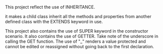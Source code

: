 This project reflect the use of INHERITANCE.

it makes a child class inherit all the methods and properties from another defined class with the EXTENDS keyword in use.

This project also contains the use of SUPER keyword in the constructor scenario.
It also contains the use of GETTER.
Take note of the underscore in calling the GET function. The use of "_" renders a value protected and cannot be edited or reassigned without going back to the first declaration.